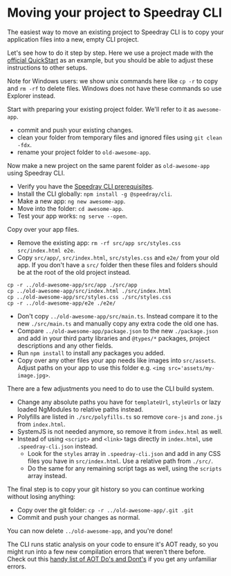 # Moving your project to Speedray CLI

The easiest way to move an existing project to Speedray CLI is to copy your
application files into a new, empty CLI project.

Let's see how to do it step by step.
Here we use a project made with the [official QuickStart](https://github.com/angular/quickstart)
as an example, but you should be able to adjust these instructions to other setups.

Note for Windows users: we show unix commands here like `cp -r` to copy and `rm -rf` to delete files.
Windows does not have these commands so use Explorer instead.

Start with preparing your existing project folder. We'll refer to it as `awesome-app`.
- commit and push your existing changes.
- clean your folder from temporary files and ignored files using `git clean -fdx`.
- rename your project folder to `old-awesome-app`.

Now make a new project on the same parent folder as `old-awesome-app` using Speedray CLI.
- Verify you have the [Speedray CLI prerequisites](https://github.com/angular/angular-cli#prerequisites).
- Install the CLI globally: `npm install -g @speedray/cli`.
- Make a new app: `ng new awesome-app`.
- Move into the folder: `cd awesome-app`.
- Test your app works: `ng serve --open`.

Copy over your app files.
- Remove the existing app: `rm -rf src/app src/styles.css src/index.html e2e`.
- Copy `src/app/`, `src/index.html`, `src/styles.css` and `e2e/` from your old app.
If you don't have a `src/` folder then these files and folders should be
at the root of the old project instead.
```
cp -r ../old-awesome-app/src/app ./src/app
cp ../old-awesome-app/src/index.html ./src/index.html
cp ../old-awesome-app/src/styles.css ./src/styles.css
cp -r ../old-awesome-app/e2e ./e2e/
```
- Don't copy `../old-awesome-app/src/main.ts`. Instead compare it to the new `./src/main.ts`
and manually copy any extra code the old one has.
- Compare `../old-awesome-app/package.json` to the new `./package.json` and add in your
third party libraries and `@types/*` packages, project descriptions and any other fields.
- Run `npm install` to install any packages you added.
- Copy over any other files your app needs like images into `src/assets`.
Adjust paths on your app to use this folder e.g. `<img src='assets/my-image.jpg>`.

There are a few adjustments you need to do to use the CLI build system.
- Change any absolute paths you have for `templateUrl`, `styleUrls` or lazy loaded NgModules to
relative paths instead.
- Polyfills are listed in `./src/polyfills.ts` so remove `core-js` and `zone.js` from `index.html`.
- SystemJS is not needed anymore, so remove it from `index.html` as well.
- Instead of using `<script>` and `<link>` tags directly in `index.html`, use
`.speedray-cli.json` instead.
  - Look for the `styles` array in `.speedray-cli.json` and add in any CSS files you have in
`src/index.html`. Use a relative path from `./src/`.
  - Do the same for any remaining script tags as well, using the `scripts` array instead.

The final step is to copy your git history so you can continue working without losing anything:
- Copy over the git folder: `cp -r ../old-awesome-app/.git .git`
- Commit and push your changes as normal.

You can now delete `../old-awesome-app`, and you're done!

The CLI runs static analysis on your code to ensure it's AOT ready, so you might run into a few
new compilation errors that weren't there before.
Check out this [handy list of AOT Do's and Dont's](https://github.com/rangle/angular-2-aot-sandbox#aot-dos-and-donts)
if you get any unfamiliar errors.

